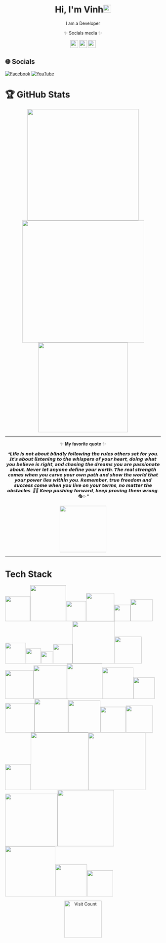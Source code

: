 <h1 align="center">Hi, I'm Vinh<img src="https://raw.githubusercontent.com/vinkay215/vinkay215/refs/heads/main/img/verified.gif" alt="gif icon" width="25" height="25"/></h1>
<div align="center"><a> I am a Developer</a></div>  
  
<div align="center">
  <p>✨ Socials media ✨</p>  
  <a href="https://instagram.com/_vinkay_"><img src="https://github.com/vinkay215/vinkay215/blob/main/img/facebook.svg" width="25" /></a>   <a href="https://facebook.com/_vinkay_"><img src="https://github.com/vinkay215/vinkay215/blob/main/img/instagram.svg" width="25" /></a> 
  <a href="https://www.youtube.com/c/VinhNguyenOfficial512"><img src="https://github.com/vinkay215/vinkay215/blob/main/img/youtube.svg" width="25" /></a>
</div>


## 🌐 Socials
[![Facebook](https://img.shields.io/badge/Facebook-%231877F2.svg?logo=Facebook&logoColor=white)](https://facebook.com/Producer.Wzink) [![YouTube](https://img.shields.io/badge/YouTube-%23FF0000.svg?logo=YouTube&logoColor=white)](https://youtube.com/c/VinhNguyenOfficial512) 



  
# 🏆 GitHub Stats 
<p align="center">
<img src="https://github-readme-stats.vercel.app/api?username=vinkay215&theme=transparent&hide_border=true&include_all_commits=false&count_private=false" width="360"/> <img src="https://github-readme-streak-stats.herokuapp.com/?user=vinkay215&theme=transparent&hide_border=true" width="395" />  
<img src="https://github-readme-stats.vercel.app/api/top-langs/?username=vinkay215&theme=transparent&hide_border=true&include_all_commits=false&count_private=false&layout=compact" width="290" /> </p> 

  

---
<div align="center">
<p>✨ 𝐌𝐲 𝐟𝐚𝐯𝐨𝐫𝐢𝐭𝐞 𝐪𝐮𝐨𝐭𝐞 ✨</p>
</div>

<div align="center">
  <i>❝𝙇𝙞𝙛𝙚 𝙞𝙨 𝙣𝙤𝙩 𝙖𝙗𝙤𝙪𝙩 𝙗𝙡𝙞𝙣𝙙𝙡𝙮 𝙛𝙤𝙡𝙡𝙤𝙬𝙞𝙣𝙜 𝙩𝙝𝙚 𝙧𝙪𝙡𝙚𝙨 𝙤𝙩𝙝𝙚𝙧𝙨 𝙨𝙚𝙩 𝙛𝙤𝙧 𝙮𝙤𝙪. 𝙄𝙩'𝙨 𝙖𝙗𝙤𝙪𝙩 𝙡𝙞𝙨𝙩𝙚𝙣𝙞𝙣𝙜 𝙩𝙤 𝙩𝙝𝙚 𝙬𝙝𝙞𝙨𝙥𝙚𝙧𝙨 𝙤𝙛 𝙮𝙤𝙪𝙧 𝙝𝙚𝙖𝙧𝙩, 𝙙𝙤𝙞𝙣𝙜 𝙬𝙝𝙖𝙩 𝙮𝙤𝙪 𝙗𝙚𝙡𝙞𝙚𝙫𝙚 𝙞𝙨 𝙧𝙞𝙜𝙝𝙩, 𝙖𝙣𝙙 𝙘𝙝𝙖𝙨𝙞𝙣𝙜 𝙩𝙝𝙚 𝙙𝙧𝙚𝙖𝙢𝙨 𝙮𝙤𝙪 𝙖𝙧𝙚 𝙥𝙖𝙨𝙨𝙞𝙤𝙣𝙖𝙩𝙚 𝙖𝙗𝙤𝙪𝙩. 𝙉𝙚𝙫𝙚𝙧 𝙡𝙚𝙩 𝙖𝙣𝙮𝙤𝙣𝙚 𝙙𝙚𝙛𝙞𝙣𝙚 𝙮𝙤𝙪𝙧 𝙬𝙤𝙧𝙩𝙝. 𝙏𝙝𝙚 𝙧𝙚𝙖𝙡 𝙨𝙩𝙧𝙚𝙣𝙜𝙩𝙝 𝙘𝙤𝙢𝙚𝙨 𝙬𝙝𝙚𝙣 𝙮𝙤𝙪 𝙘𝙖𝙧𝙫𝙚 𝙮𝙤𝙪𝙧 𝙤𝙬𝙣 𝙥𝙖𝙩𝙝 𝙖𝙣𝙙 𝙨𝙝𝙤𝙬 𝙩𝙝𝙚 𝙬𝙤𝙧𝙡𝙙 𝙩𝙝𝙖𝙩 𝙮𝙤𝙪𝙧 𝙥𝙤𝙬𝙚𝙧 𝙡𝙞𝙚𝙨 𝙬𝙞𝙩𝙝𝙞𝙣 𝙮𝙤𝙪. 𝙍𝙚𝙢𝙚𝙢𝙗𝙚𝙧, 𝙩𝙧𝙪𝙚 𝙛𝙧𝙚𝙚𝙙𝙤𝙢 𝙖𝙣𝙙 𝙨𝙪𝙘𝙘𝙚𝙨𝙨 𝙘𝙤𝙢𝙚 𝙬𝙝𝙚𝙣 𝙮𝙤𝙪 𝙡𝙞𝙫𝙚 𝙤𝙣 𝙮𝙤𝙪𝙧 𝙩𝙚𝙧𝙢𝙨, 𝙣𝙤 𝙢𝙖𝙩𝙩𝙚𝙧 𝙩𝙝𝙚 𝙤𝙗𝙨𝙩𝙖𝙘𝙡𝙚𝙨. 🥷✨ 𝙆𝙚𝙚𝙥 𝙥𝙪𝙨𝙝𝙞𝙣𝙜 𝙛𝙤𝙧𝙬𝙖𝙧𝙙, 𝙠𝙚𝙚𝙥 𝙥𝙧𝙤𝙫𝙞𝙣𝙜 𝙩𝙝𝙚𝙢 𝙬𝙧𝙤𝙣𝙜. 🎭✨❞</i>
</div>  <br>  
<div align="center"><a href="https://nguyenquocvinh.glitch.me/Donate"><img src="https://github.com/vinkay215/vinkay215/blob/main/img/Donate.png" width="150" /></a></div>

---
# Tech Stack  
<img src="https://img.shields.io/badge/html5-%23E34F26.svg?style=for-the-badge&amp;logo=html5&amp;logoColor=white" width="81"><img src="https://img.shields.io/badge/javascript-%23323330.svg?style=for-the-badge&amp;logo=javascript&amp;logoColor=%23F7DF1E" width="116"><img src="https://img.shields.io/badge/php-%23777BB4.svg?style=for-the-badge&amp;logo=php&amp;logoColor=white" width="65"><img src="https://img.shields.io/badge/python-3670A0?style=for-the-badge&amp;logo=python&amp;logoColor=ffdd54" width="90.5"><img src="https://img.shields.io/badge/java-%23ED8B00.svg?style=for-the-badge&amp;logo=java&amp;logoColor=white" width="53"><img src="https://img.shields.io/badge/css3-%231572B6.svg?style=for-the-badge&amp;logo=css3&amp;logoColor=white" width="71"><img src="https://img.shields.io/badge/c++-%2300599C.svg?style=for-the-badge&amp;logo=c%2B%2B&amp;logoColor=white" width="67"><img src="https://img.shields.io/badge/c-%2300599C.svg?style=for-the-badge&amp;logo=c&amp;logoColor=white" width="49"><img src="https://img.shields.io/badge/c%23-%23239120.svg?style=for-the-badge&amp;logo=c-sharp&amp;logoColor=white" width="38.5"><img src="https://img.shields.io/badge/azure-%230072C6.svg?style=for-the-badge&amp;logo=azure-devops&amp;logoColor=white" width="63"><img src="https://img.shields.io/badge/Google%20Cloud-%234285F4.svg?style=for-the-badge&amp;logo=google-cloud&amp;logoColor=white" width="137"><img src="https://img.shields.io/badge/glitch-%233333FF.svg?style=for-the-badge&amp;logo=glitch&amp;logoColor=white" width="87"><img src="https://img.shields.io/badge/heroku-%23430098.svg?style=for-the-badge&amp;logo=heroku&amp;logoColor=white" width="92"><img src="https://img.shields.io/badge/SCALEWAY-%234f0599.svg?style=for-the-badge&amp;logo=scaleway&amp;logoColor=white" width="108"><img src="https://img.shields.io/badge/Openstack-%23f01742.svg?style=for-the-badge&amp;logo=openstack&amp;logoColor=white" width="114"><img src="https://img.shields.io/badge/datadog-%23632CA6.svg?style=for-the-badge&amp;logo=datadog&amp;logoColor=white" width="101"><img src="https://img.shields.io/badge/.NET-5C2D91?style=for-the-badge&amp;logo=.net&amp;logoColor=white" width="69"><img src="https://img.shields.io/badge/threejs-black?style=for-the-badge&amp;logo=three.js&amp;logoColor=white" width="95"><img src="https://img.shields.io/badge/Socket.io-black?style=for-the-badge&amp;logo=socket.io&amp;badgeColor=010101" width="109"><img src="https://img.shields.io/badge/MongoDB-%234ea94b.svg?style=for-the-badge&amp;logo=mongodb&amp;logoColor=white" width="104"><img src="https://img.shields.io/badge/mysql-%2300f.svg?style=for-the-badge&amp;logo=mysql&amp;logoColor=white" width="83"><img src="https://img.shields.io/badge/sqlite-%2307405e.svg?style=for-the-badge&amp;logo=sqlite&amp;logoColor=white" width="87"><img src="https://img.shields.io/badge/Realm-39477F?style=for-the-badge&amp;logo=realm&amp;logoColor=white" width="83"><img src="https://img.shields.io/badge/Adobe%20After%20Effects-9999FF.svg?style=for-the-badge&amp;logo=Adobe%20After%20Effects&amp;logoColor=white" width="186"><img src="https://img.shields.io/badge/Adobe%20Dreamweaver-FF61F6.svg?style=for-the-badge&amp;logo=Adobe%20Dreamweaver&amp;logoColor=white" width="185"><img src="https://img.shields.io/badge/adobeillustrator-%23FF9A00.svg?style=for-the-badge&amp;logo=adobeillustrator&amp;logoColor=white" width="170"><img src="https://img.shields.io/badge/Adobe%20Premiere%20Pro-9999FF.svg?style=for-the-badge&amp;logo=Adobe%20Premiere%20Pro&amp;logoColor=white" width="182"><img src="https://img.shields.io/badge/adobephotoshop-%2331A8FF.svg?style=for-the-badge&amp;logo=adobephotoshop&amp;logoColor=white" width="162"><img src="https://img.shields.io/badge/Aseprite-FFFFFF?style=for-the-badge&amp;logo=Aseprite&amp;logoColor=#7D929E" width="103"><img src="https://img.shields.io/badge/figma-%23F24E1E.svg?style=for-the-badge&amp;logo=figma&amp;logoColor=white" width="84">



<div align="center"><a href="https://visitcount.itsvg.in"><img src="https://visitcount.itsvg.in/api?id=vinkay215&icon=2&color=0" alt="Visit Count" width="120"></a></div><br>


